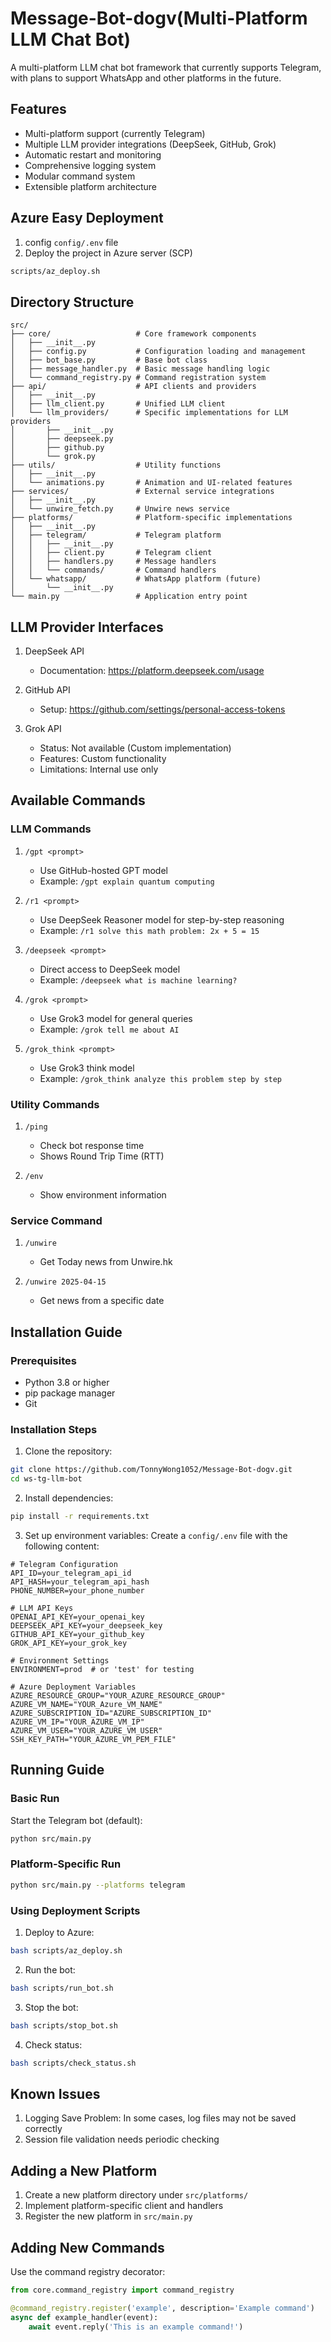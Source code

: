# Message-Bot-dogv(Multi-Platform LLM Chat Bot)

A multi-platform LLM chat bot framework that currently supports Telegram, with plans to support WhatsApp and other platforms in the future.

## Features

- Multi-platform support (currently Telegram)
- Multiple LLM provider integrations (DeepSeek, GitHub, Grok)
- Automatic restart and monitoring
- Comprehensive logging system
- Modular command system
- Extensible platform architecture

## Azure Easy Deployment 
1. config `config/.env` file
2. Deploy the project in Azure server (SCP)
```bash
scripts/az_deploy.sh
```

## Directory Structure

```
src/
├── core/                   # Core framework components
│   ├── __init__.py
│   ├── config.py           # Configuration loading and management
│   ├── bot_base.py         # Base bot class
│   ├── message_handler.py  # Basic message handling logic
│   └── command_registry.py # Command registration system
├── api/                    # API clients and providers
│   ├── __init__.py
│   ├── llm_client.py       # Unified LLM client
│   └── llm_providers/      # Specific implementations for LLM providers
│       ├── __init__.py
│       ├── deepseek.py
│       ├── github.py
│       └── grok.py
├── utils/                  # Utility functions
│   ├── __init__.py
│   └── animations.py       # Animation and UI-related features
├── services/               # External service integrations
│   ├── __init__.py
│   └── unwire_fetch.py     # Unwire news service
├── platforms/              # Platform-specific implementations
│   ├── __init__.py
│   ├── telegram/           # Telegram platform
│   │   ├── __init__.py
│   │   ├── client.py       # Telegram client
│   │   ├── handlers.py     # Message handlers
│   │   └── commands/       # Command handlers
│   └── whatsapp/           # WhatsApp platform (future)
│       └── __init__.py
└── main.py                 # Application entry point
```

## LLM Provider Interfaces

1. DeepSeek API
   - Documentation: https://platform.deepseek.com/usage

2. GitHub API
   - Setup: https://github.com/settings/personal-access-tokens

3. Grok API
   - Status: Not available (Custom implementation)
   - Features: Custom functionality
   - Limitations: Internal use only

## Available Commands

### LLM Commands
1. `/gpt <prompt>`
   - Use GitHub-hosted GPT model
   - Example: `/gpt explain quantum computing`

2. `/r1 <prompt>`
   - Use DeepSeek Reasoner model for step-by-step reasoning
   - Example: `/r1 solve this math problem: 2x + 5 = 15`

3. `/deepseek <prompt>`
   - Direct access to DeepSeek model
   - Example: `/deepseek what is machine learning?`

4. `/grok <prompt>`
   - Use Grok3 model for general queries
   - Example: `/grok tell me about AI`

5. `/grok_think <prompt>`
   - Use Grok3 think model
   - Example: `/grok_think analyze this problem step by step`

### Utility Commands
1. `/ping`
   - Check bot response time
   - Shows Round Trip Time (RTT)

2. `/env`
   - Show environment information

### Service Command
1. `/unwire`
   - Get Today news from Unwire.hk

2. `/unwire 2025-04-15`
   - Get news from a specific date


## Installation Guide

### Prerequisites
- Python 3.8 or higher
- pip package manager
- Git

### Installation Steps

1. Clone the repository:
```bash
git clone https://github.com/TonnyWong1052/Message-Bot-dogv.git
cd ws-tg-llm-bot
```

2. Install dependencies:
```bash
pip install -r requirements.txt
```

3. Set up environment variables:
Create a `config/.env` file with the following content:
```env
# Telegram Configuration
API_ID=your_telegram_api_id
API_HASH=your_telegram_api_hash
PHONE_NUMBER=your_phone_number

# LLM API Keys
OPENAI_API_KEY=your_openai_key
DEEPSEEK_API_KEY=your_deepseek_key
GITHUB_API_KEY=your_github_key
GROK_API_KEY=your_grok_key

# Environment Settings
ENVIRONMENT=prod  # or 'test' for testing

# Azure Deployment Variables
AZURE_RESOURCE_GROUP="YOUR_AZURE_RESOURCE_GROUP"
AZURE_VM_NAME="YOUR_Azure_VM_NAME"
AZURE_SUBSCRIPTION_ID="AZURE_SUBSCRIPTION_ID"
AZURE_VM_IP="YOUR_AZURE_VM_IP"
AZURE_VM_USER="YOUR_AZURE_VM_USER"
SSH_KEY_PATH="YOUR_AZURE_VM_PEM_FILE"
```

## Running Guide

### Basic Run
Start the Telegram bot (default):
```bash
python src/main.py
```

### Platform-Specific Run
```bash
python src/main.py --platforms telegram
```

### Using Deployment Scripts
1. Deploy to Azure:
```bash
bash scripts/az_deploy.sh
```

2. Run the bot:
```bash
bash scripts/run_bot.sh
```

3. Stop the bot:
```bash
bash scripts/stop_bot.sh
```

4. Check status:
```bash
bash scripts/check_status.sh
```

## Known Issues
1. Logging Save Problem: In some cases, log files may not be saved correctly
2. Session file validation needs periodic checking


## Adding a New Platform

1. Create a new platform directory under `src/platforms/`
2. Implement platform-specific client and handlers
3. Register the new platform in `src/main.py`

## Adding New Commands

Use the command registry decorator:
```python
from core.command_registry import command_registry

@command_registry.register('example', description='Example command')
async def example_handler(event):
    await event.reply('This is an example command!')
```
